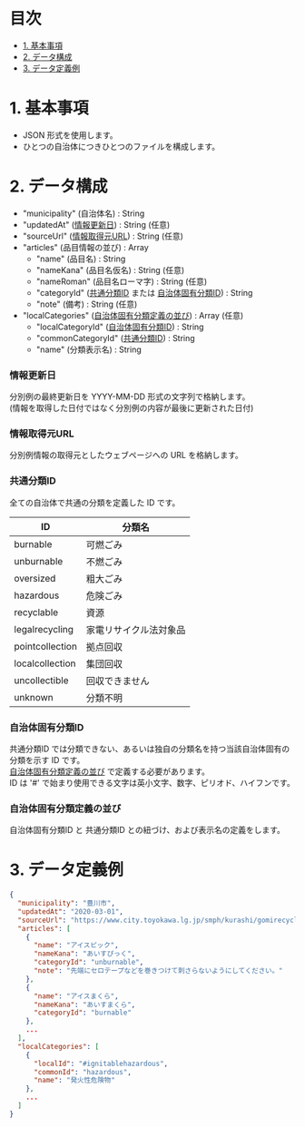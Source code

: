 # 目次

* [1. 基本事項](#1-基本事項)
* [2. データ構成](#2-データ構成)
* [3. データ定義例](#3-データ定義例)

# 1. 基本事項

* JSON 形式を使用します。
* ひとつの自治体につきひとつのファイルを構成します。

# 2. データ構成

* "municipality" (自治体名) : String
* "updatedAt" ([情報更新日](#情報更新日)) : String (任意)
* "sourceUrl" ([情報取得元URL](#情報取得元URL)) : String (任意)
* "articles" (品目情報の並び) : Array
  * "name" (品目名) : String
  * "nameKana" (品目名仮名) : String (任意)
  * "nameRoman" (品目名ローマ字) : String (任意)
  * "categoryId" ([共通分類ID](#共通分類ID) または [自治体固有分類ID](#自治体固有分類ID)) : String
  * "note" (備考) : String (任意)
* "localCategories" ([自治体固有分類定義の並び](#自治体固有分類定義の並び)) : Array (任意)
  * "localCategoryId" ([自治体固有分類ID](#自治体固有分類ID)) : String
  * "commonCategoryId" ([共通分類ID](#共通分類ID)) : String
  * "name" (分類表示名) : String

### 情報更新日

分別例の最終更新日を YYYY-MM-DD 形式の文字列で格納します。  
(情報を取得した日付ではなく分別例の内容が最後に更新された日付)

### 情報取得元URL

分別例情報の取得元としたウェブページへの URL を格納します。

### 共通分類ID

全ての自治体で共通の分類を定義した ID です。

ID               | 分類名
-----------------|--------------------------
burnable         | 可燃ごみ
unburnable       | 不燃ごみ
oversized        | 粗大ごみ
hazardous        | 危険ごみ
recyclable       | 資源
legalrecycling   | 家電リサイクル法対象品
pointcollection  | 拠点回収
localcollection  | 集団回収
uncollectible    | 回収できません
unknown          | 分類不明

### 自治体固有分類ID

共通分類ID では分類できない、あるいは独自の分類名を持つ当該自治体固有の分類を示す ID です。  
[自治体固有分類定義の並び](#自治体固有分類定義の並び) で定義する必要があります。  
ID は '#' で始まり使用できる文字は英小文字、数字、ピリオド、ハイフンです。

### 自治体固有分類定義の並び

自治体固有分類ID と 共通分類ID との紐づけ、および表示名の定義をします。

# 3. データ定義例

```json
{
  "municipality": "豊川市",
  "updatedAt": "2020-03-01",
  "sourceUrl": "https://www.city.toyokawa.lg.jp/smph/kurashi/gomirecycle/gomihayamihyo/index.html",
  "articles": [
    {
      "name": "アイスピック",
      "nameKana": "あいすぴっく",
      "categoryId": "unburnable",
      "note": "先端にセロテープなどを巻きつけて刺さらないようにしてください。"
    },
    {
      "name": "アイスまくら",
      "nameKana": "あいすまくら",
      "categoryId": "burnable"
    },
    ...
  ],
  "localCategories": [
    {
      "localId": "#ignitablehazardous",
      "commonId": "hazardous",
      "name": "発火性危険物"
    },
    ...
  ]
}
```
